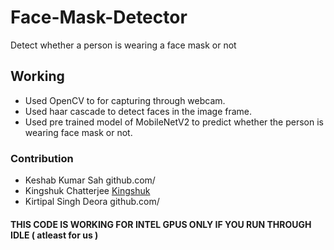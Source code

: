 # Face-Mask-Detector
Detect whether a person is wearing a face mask or not
## Working
- Used OpenCV to for capturing through webcam.
- Used haar cascade to detect faces in the image frame.
- Used pre trained model of MobileNetV2 to predict whether the person is wearing face mask or not.
### Contribution
- Keshab Kumar Sah github.com/
- Kingshuk Chatterjee <a href="github.com/Kingshukrox">Kingshuk</a>
- Kirtipal Singh Deora github.com/

#### THIS CODE IS WORKING FOR INTEL GPUS ONLY IF YOU RUN THROUGH IDLE ( atleast for us )

